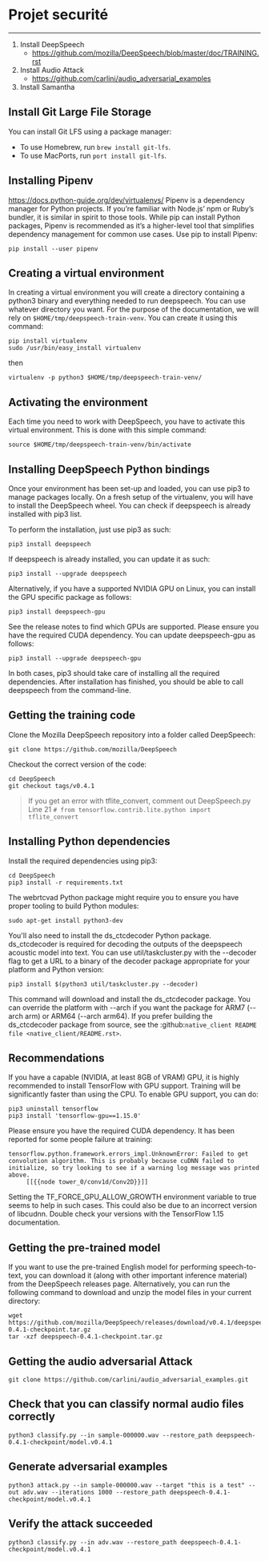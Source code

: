# Projet securité
---

1. Install DeepSpeech
	- https://github.com/mozilla/DeepSpeech/blob/master/doc/TRAINING.rst
2. Install Audio Attack
	- https://github.com/carlini/audio_adversarial_examples
3. Install Samantha



## Install Git Large File Storage 
You can install Git LFS using a package manager:
* To use Homebrew, run `brew install git-lfs`.
* To use MacPorts, run `port install git-lfs`.

## Installing Pipenv 
<https://docs.python-guide.org/dev/virtualenvs/>
Pipenv is a dependency manager for Python projects. If you’re familiar with Node.js’ npm or Ruby’s bundler, it is similar in spirit to those tools. While pip can install Python packages, Pipenv is recommended as it’s a higher-level tool that simplifies dependency management for common use cases.
Use pip to install Pipenv:
```
pip install --user pipenv
```

## Creating a virtual environment
In creating a virtual environment you will create a directory containing a python3 binary and everything needed to run deepspeech. You can use whatever directory you want. For the purpose of the documentation, we will rely on `$HOME/tmp/deepspeech-train-venv`. You can create it using this command:

```
pip install virtualenv
sudo /usr/bin/easy_install virtualenv
```
then
```
virtualenv -p python3 $HOME/tmp/deepspeech-train-venv/
```

## Activating the environment
Each time you need to work with DeepSpeech, you have to activate this virtual environment. This is done with this simple command:
``` 
source $HOME/tmp/deepspeech-train-venv/bin/activate
```
## Installing DeepSpeech Python bindings

Once your environment has been set-up and loaded, you can use pip3 to manage packages locally. On a fresh setup of the virtualenv, you will have to install the DeepSpeech wheel. You can check if deepspeech is already installed with pip3 list.

To perform the installation, just use pip3 as such:
```
pip3 install deepspeech
```
If deepspeech is already installed, you can update it as such:
```
pip3 install --upgrade deepspeech
```
Alternatively, if you have a supported NVIDIA GPU on Linux, you can install the GPU specific package as follows:
```
pip3 install deepspeech-gpu
```
See the release notes to find which GPUs are supported. Please ensure you have the required CUDA dependency.
You can update deepspeech-gpu as follows:
```
pip3 install --upgrade deepspeech-gpu
```
In both cases, pip3 should take care of installing all the required dependencies. After installation has finished, you should be able to call deepspeech from the command-line.

## Getting the training code
Clone the Mozilla DeepSpeech repository into a folder called DeepSpeech:
```
git clone https://github.com/mozilla/DeepSpeech
```
Checkout the correct version of the code:
```
cd DeepSpeech
git checkout tags/v0.4.1
```
> If you get an error with tflite_convert, comment out DeepSpeech.py Line 21
`# from tensorflow.contrib.lite.python import tflite_convert`
## Installing Python dependencies
Install the required dependencies using pip3:
```
cd DeepSpeech
pip3 install -r requirements.txt
```
The webrtcvad Python package might require you to ensure you have proper tooling to build Python modules:
```
sudo apt-get install python3-dev
```
You'll also need to install the ds_ctcdecoder Python package. ds_ctcdecoder is required for decoding the outputs of the deepspeech acoustic model into text. You can use util/taskcluster.py with the --decoder flag to get a URL to a binary of the decoder package appropriate for your platform and Python version:
```
pip3 install $(python3 util/taskcluster.py --decoder)
```
This command will download and install the ds_ctcdecoder package. You can override the platform with --arch if you want the package for ARM7 (--arch arm) or ARM64 (--arch arm64). If you prefer building the ds_ctcdecoder package from source, see the :github:`native_client README file <native_client/README.rst>`.

## Recommendations
If you have a capable (NVIDIA, at least 8GB of VRAM) GPU, it is highly recommended to install TensorFlow with GPU support. Training will be significantly faster than using the CPU. To enable GPU support, you can do:
```
pip3 uninstall tensorflow
pip3 install 'tensorflow-gpu==1.15.0'
```
Please ensure you have the required CUDA dependency.
It has been reported for some people failure at training:
```
tensorflow.python.framework.errors_impl.UnknownError: Failed to get convolution algorithm. This is probably because cuDNN failed to initialize, so try looking to see if a warning log message was printed above.
     [[{{node tower_0/conv1d/Conv2D}}]]
```
Setting the TF_FORCE_GPU_ALLOW_GROWTH environment variable to true seems to help in such cases. This could also be due to an incorrect version of libcudnn. Double check your versions with the TensorFlow 1.15 documentation.

## Getting the pre-trained model
If you want to use the pre-trained English model for performing speech-to-text, you can download it (along with other important inference material) from the DeepSpeech releases page. Alternatively, you can run the following command to download and unzip the model files in your current directory:
```
wget https://github.com/mozilla/DeepSpeech/releases/download/v0.4.1/deepspeech-0.4.1-checkpoint.tar.gz
tar -xzf deepspeech-0.4.1-checkpoint.tar.gz
```

## Getting the audio adversarial Attack
```
git clone https://github.com/carlini/audio_adversarial_examples.git
```


## Check that you can classify normal audio files correctly 
```
python3 classify.py --in sample-000000.wav --restore_path deepspeech-0.4.1-checkpoint/model.v0.4.1
```

## Generate adversarial examples 
```
python3 attack.py --in sample-000000.wav --target "this is a test" --out adv.wav --iterations 1000 --restore_path deepspeech-0.4.1-checkpoint/model.v0.4.1
```

## Verify the attack succeeded 
```
python3 classify.py --in adv.wav --restore_path deepspeech-0.4.1-checkpoint/model.v0.4.1
```
